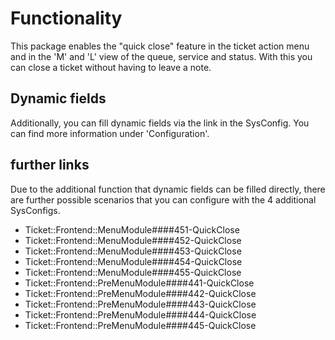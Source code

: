# Functionality

This package enables the "quick close" feature in the ticket action menu and in the 'M' and 'L' view of the queue, service and status. With this you can close a ticket without having to leave a note.

## Dynamic fields

Additionally, you can fill dynamic fields via the link in the SysConfig.
You can find more information under 'Configuration'.

## further links

Due to the additional function that dynamic fields can be filled directly, there are further possible scenarios that you can configure with the 4 additional SysConfigs.

- Ticket::Frontend::MenuModule####451-QuickClose
- Ticket::Frontend::MenuModule####452-QuickClose
- Ticket::Frontend::MenuModule####453-QuickClose
- Ticket::Frontend::MenuModule####454-QuickClose
- Ticket::Frontend::MenuModule####455-QuickClose
- Ticket::Frontend::PreMenuModule####441-QuickClose
- Ticket::Frontend::PreMenuModule####442-QuickClose
- Ticket::Frontend::PreMenuModule####443-QuickClose
- Ticket::Frontend::PreMenuModule####444-QuickClose
- Ticket::Frontend::PreMenuModule####445-QuickClose

